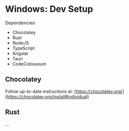 # Windows: Dev Setup

Dependencies:    
- Chocolatey
- Rust
- NodeJS
- TypeScript
- Angular
- Tauri
- CodeColosseum 


## Chocolatey

Follow up-to-date instructions at:
[https://chocolatey.org/](https://chocolatey.org/install#individual)

## Rust

...
